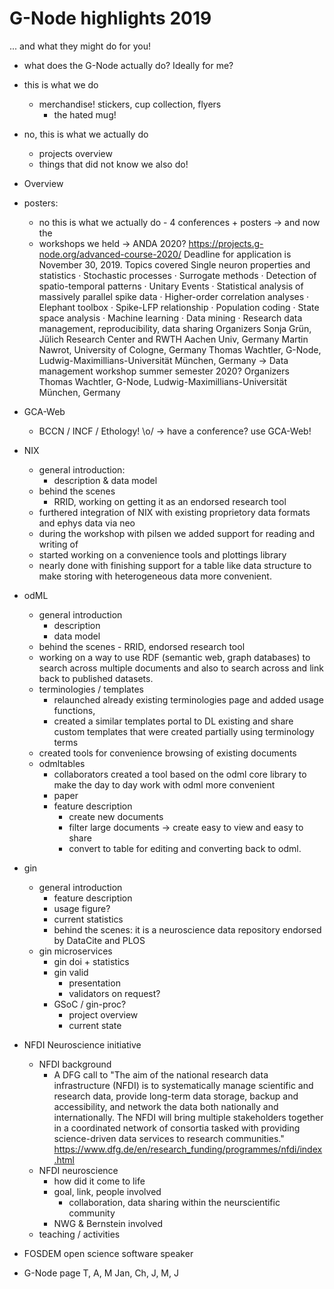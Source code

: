# G-Node highlights 2019
... and what they might do for you!

- what does the G-Node actually do? Ideally for me?
- this is what we do
  - merchandise! stickers, cup collection, flyers
    - the hated mug!
- no, this is what we actually do
  - projects overview
  - things that did not know we also do!
- Overview
- posters:
  - no this is what we actually do - 4 conferences + posters -> and now the
  - workshops we held
    -> ANDA 2020?
       https://projects.g-node.org/advanced-course-2020/
        Deadline for application is November 30, 2019.
        Topics covered
        Single neuron properties and statistics · 
        Stochastic processes · Surrogate methods ·
         Detection of spatio-temporal patterns · 
         Unitary Events ·
          Statistical analysis of massively parallel spike data · 
          Higher-order correlation analyses · 
          Elephant toolbox · Spike-LFP relationship · 
          Population coding · State space analysis · 
          Machine learning · 
          Data mining · 
          Research data management, reproducibility, data sharing
        Organizers
        Sonja Grün, Jülich Research Center and RWTH Aachen Univ, Germany
        Martin Nawrot, University of Cologne, Germany
        Thomas Wachtler, G-Node, Ludwig-Maximillians-Universität München, Germany
    -> Data management workshop summer semester 2020?
        Organizers
        Thomas Wachtler, G-Node, Ludwig-Maximillians-Universität München, Germany
- GCA-Web
  - BCCN / INCF / Ethology! \o/ -> have a conference? use GCA-Web!
- NIX
  - general introduction:
    - description & data model
  - behind the scenes
    - RRID, working on getting it as an endorsed research tool
  - furthered integration of NIX with existing proprietory data formats and 
    ephys data via neo
  - during the workshop with pilsen we added support for reading and writing 
    of  
  - started working on a convenience tools and plottings library
  - nearly done with finishing support for a table like data structure to make storing 
    with heterogeneous data more convenient.
- odML
    - general introduction
      - description
      - data model
    - behind the scenes - RRID, endorsed research tool
    - working on a way to use RDF (semantic web, graph databases) to search across 
      multiple documents and also to search across and link back to published datasets.
    - terminologies / templates
      - relaunched already existing terminologies page and added usage functions,
      - created a similar templates portal to DL existing and share custom templates
        that were created partially using terminology terms
    - created tools for convenience browsing of existing documents
    - odmltables
      - collaborators created a tool based on the odml core library to make
        the day to day work with odml more convenient 
      - paper
      - feature description
        - create new documents
        - filter large documents -> create easy to view and easy to share 
        - convert to table for editing and converting back to odml.
- gin
    - general introduction
      - feature description
      - usage figure?
      - current statistics
      - behind the scenes: it is a neuroscience data repository endorsed by DataCite and PLOS
    - gin microservices
      - gin doi + statistics
      - gin valid
        - presentation
        - validators on request?
      - GSoC / gin-proc?
        - project overview
        - current state
- NFDI Neuroscience initiative
  - NFDI background
    - A DFG call to 
    "The aim of the national research data infrastructure (NFDI) is to 
       systematically manage scientific and research data, 
       provide long-term data storage, backup and accessibility, and 
       network the data both nationally and internationally.
     The NFDI will bring multiple stakeholders together in a coordinated network of 
     consortia tasked with providing science-driven data services to research communities."
    https://www.dfg.de/en/research_funding/programmes/nfdi/index.html
  - NFDI neuroscience
    - how did it come to life
    - goal, link, people involved
      - collaboration, data sharing within the neurscientific community
    - NWG & Bernstein involved
  - teaching / activities

  
- FOSDEM open science software speaker
- G-Node page
  T, A, M
  Jan, Ch, J, M, J

